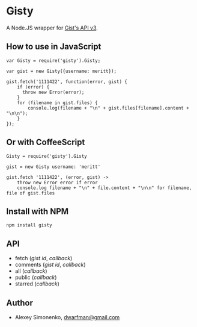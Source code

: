 # Gisty

A Node.JS wrapper for [Gist's API v3](http://developer.github.com/v3/gists/).

<!-- [The announcement in Russian of this module in my blog.](http://nko.io/paGOx1) -->

How to use in JavaScript
------------------------

	var Gisty = require('gisty').Gisty;

	var gist = new Gisty({username: meritt});

	gist.fetch('1111422', function(error, gist) {
		if (error) {
		  throw new Error(error);
		}
		for (filename in gist.files) {
			console.log(filename + "\n" + gist.files[filename].content + "\n\n");
		}
	});

Or with CoffeeScript
--------------------

	Gisty = require('gisty').Gisty

	gist = new Gisty username: 'meritt'

	gist.fetch '1111422', (error, gist) ->
		throw new Error error if error
		console.log filename + "\n" + file.content + "\n\n" for filename, file of gist.files

Install with NPM
----------------

	npm install gisty

API
---

* fetch (*gist id*, *callback*)
* comments (*gist id*, *callback*)
* all (*callback*)
* public (*callback*)
* starred (*callback*)

Author
------

* Alexey Simonenko, dwarfman@gmail.com